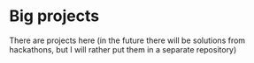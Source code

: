 # Big projects
There are projects here (in the future there will be solutions from hackathons, but I will rather put them in a separate repository)
